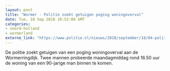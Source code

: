 ```yaml
---
layout: post
title: "Wormer - Politie zoekt getuigen poging woningoverval"
date: Tue, 18 Sep 2018 10:52:00 GMT
categories: 
- noord-holland 
- wormerland 
externe_link: "https://www.politie.nl/nieuws/2018/september/18/04-politie-zoekt-getuigen-poging-woningoverval.html"
---
```


De politie zoekt getuigen van een poging woningoverval aan de Wormerringdijk. Twee mannen probeerde maandagmiddag rond 16.50 uur de woning van een 90-jarige man binnen te komen.
